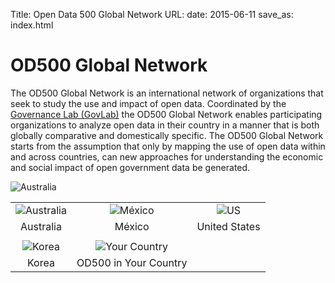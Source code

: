 Title: Open Data 500 Global Network
URL:
date: 2015-06-11
save_as: index.html

OD500 Global Network
====================

The OD500 Global Network is an
international network of organizations that seek to study the use
and impact of open data. Coordinated by the <a
href="http://thegovlab.org/">Governance Lab
(GovLab)</a> the OD500 Global Network enables participating organizations to
analyze open data in their country in a manner that is both
globally comparative and domestically specific. The OD500 Global Network
starts from the assumption that only by mapping the use of open
data within and across countries, can new approaches for
understanding the economic and social impact of open government
data be generated.</p></div>

![Australia](/img/flag/au.png)

|                                |                                      |                         |
|:------------------------------:|:------------------------------------:|:-----------------------:|
| ![Australia](/img/flag/au.png) | ![México](/img/flag/mx.png)          | ![US](/img/flag/us.png) |
| Australia                      | México                               | United States           |
|                                |                                      |                         |
| ![Korea](/img/flag/ko.png)     | ![Your Country](/img/flag/yours.png) |                         |
| Korea                          | OD500 in Your Country                |                         |
